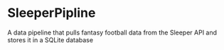 # SleeperPipline
A data pipeline that pulls fantasy football data from the Sleeper API and stores it in a SQLite database
